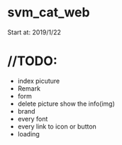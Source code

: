 # svm_cat_web
Start at: 2019/1/22

# //TODO:
+ index picuture
+ Remark
+ form
+ delete picture show the info(img)
+ brand
+ every font
+ every link to icon or button
+ loading